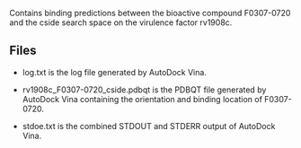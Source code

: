 Contains binding predictions between the bioactive compound F0307-0720 and the cside search space on the virulence factor rv1908c.

## Files

- log.txt is the log file generated by AutoDock Vina.

- rv1908c_F0307-0720_cside.pdbqt is the PDBQT file generated by AutoDock Vina containing the orientation and binding location of F0307-0720.

- stdoe.txt is the combined STDOUT and STDERR output of AutoDock Vina.

